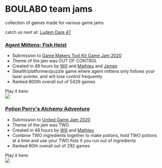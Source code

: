 # BOULABO team jams

collection of games made for various game jams

catch us next at: [Ludem Dare 47](https://ldjam.com/)

### [Agent Mittens: Fish Heist](https://williamxyshi.itch.io/agentmittensfishheist) 
  - Submission to [Game Makers Tool Kit Game Jam 2020](https://itch.io/jam/gmtk-2020)
  - Theme of the jam was OUT OF CONTROL
  - Created in 48 hours by [Will](https://github.com/williamxyshi) and [Mathieu](https://github.com/masea3439) and [James](https://github.com/JamesMoreau)
  - Stealth/platformer/puzzle game where agent mittens only follows your laser pointer, and will lose control frequently
  - Ranked 800th overall out of 5429 games
  
Play it here: </br>
[<img src="https://img.itch.zone/aW1nLzM4MzE3NTkucG5n/315x250%23c/4d7agC.png">](https://williamxyshi.itch.io/agentmittensfishheist)

### [Potion Perry's Alchemy Adventure](https://williamxyshi.itch.io/potion-perrys-alchemy-adventure) 
  - Submission to [United Game Jam 2020](https://itch.io/jam/united-game-jam-2020)
  - Theme of the jam was TWO
  - Created in 48 hours by [Will](https://github.com/williamxyshi) and [Mathieu](https://github.com/masea3439)
  - Combine TWO ingredients together to make potions, hold TWO potions at a time and use your TWO fists if you run out of ingredients
  - Ranked 60th overall out of 292 games

Play it here: </br>
[<img src="https://img.itch.zone/aW1nLzM3NTQ1ODIucG5n/315x250%23c/gjb4gr.png">](https://williamxyshi.itch.io/potion-perrys-alchemy-adventure)
